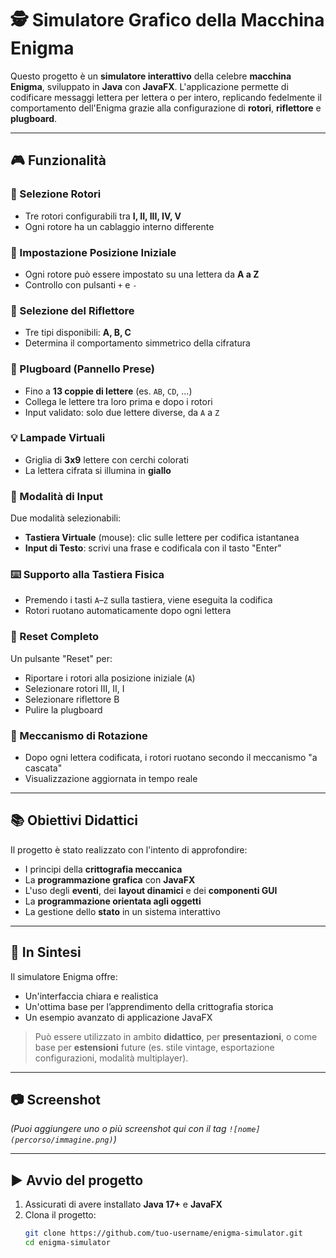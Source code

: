 # 🕵️ Simulatore Grafico della Macchina Enigma

Questo progetto è un **simulatore interattivo** della celebre **macchina Enigma**, sviluppato in **Java** con **JavaFX**. L'applicazione permette di codificare messaggi lettera per lettera o per intero, replicando fedelmente il comportamento dell'Enigma grazie alla configurazione di **rotori**, **riflettore** e **plugboard**.

---

## 🎮 Funzionalità

### 🔘 Selezione Rotori
- Tre rotori configurabili tra **I, II, III, IV, V**
- Ogni rotore ha un cablaggio interno differente

### 🔢 Impostazione Posizione Iniziale
- Ogni rotore può essere impostato su una lettera da **A a Z**
- Controllo con pulsanti `+` e `-`

### 🔁 Selezione del Riflettore
- Tre tipi disponibili: **A, B, C**
- Determina il comportamento simmetrico della cifratura

### 🔌 Plugboard (Pannello Prese)
- Fino a **13 coppie di lettere** (es. `AB`, `CD`, ...)
- Collega le lettere tra loro prima e dopo i rotori
- Input validato: solo due lettere diverse, da `A` a `Z`

### 💡 Lampade Virtuali
- Griglia di **3x9** lettere con cerchi colorati
- La lettera cifrata si illumina in **giallo**

### 🎹 Modalità di Input
Due modalità selezionabili:
- **Tastiera Virtuale** (mouse): clic sulle lettere per codifica istantanea
- **Input di Testo**: scrivi una frase e codificala con il tasto "Enter"

### ⌨️ Supporto alla Tastiera Fisica
- Premendo i tasti `A`–`Z` sulla tastiera, viene eseguita la codifica
- Rotori ruotano automaticamente dopo ogni lettera

### 🔄 Reset Completo
Un pulsante "Reset" per:
- Riportare i rotori alla posizione iniziale (`A`)
- Selezionare rotori III, II, I
- Selezionare riflettore B
- Pulire la plugboard

### 🔁 Meccanismo di Rotazione
- Dopo ogni lettera codificata, i rotori ruotano secondo il meccanismo "a cascata"
- Visualizzazione aggiornata in tempo reale

---

## 📚 Obiettivi Didattici

Il progetto è stato realizzato con l'intento di approfondire:

- I principi della **crittografia meccanica**
- La **programmazione grafica** con **JavaFX**
- L'uso degli **eventi**, dei **layout dinamici** e dei **componenti GUI**
- La **programmazione orientata agli oggetti**
- La gestione dello **stato** in un sistema interattivo

---

## 📌 In Sintesi

Il simulatore Enigma offre:

- Un'interfaccia chiara e realistica
- Un'ottima base per l’apprendimento della crittografia storica
- Un esempio avanzato di applicazione JavaFX

> Può essere utilizzato in ambito **didattico**, per **presentazioni**, o come base per **estensioni** future (es. stile vintage, esportazione configurazioni, modalità multiplayer).

---

## 📷 Screenshot

*(Puoi aggiungere uno o più screenshot qui con il tag `![nome](percorso/immagine.png)`)*

---

## ▶️ Avvio del progetto

1. Assicurati di avere installato **Java 17+** e **JavaFX**
2. Clona il progetto:
   ```bash
   git clone https://github.com/tuo-username/enigma-simulator.git
   cd enigma-simulator
